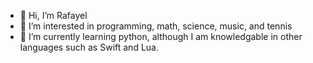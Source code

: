 - 👋 Hi, I’m Rafayel
- 👀 I’m interested in programming, math, science, music, and tennis
- 🌱 I’m currently learning python, although I am knowledgable in other languages such as Swift and Lua.
<!---
- 💞️ I’m looking to collaborate with others on python projects
--->
<!---
- 📫 How to reach me 
--->
<!---
Rafayel08/Rafayel08 is a ✨ special ✨ repository because its `README.md` (this file) appears on your GitHub profile.
You can click the Preview link to take a look at your changes.
--->
